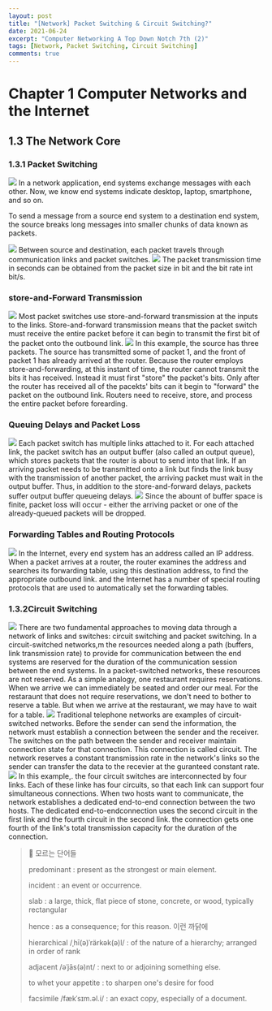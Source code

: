 ```yaml
---
layout: post
title: "[Network] Packet Switching & Circuit Switching?"
date: 2021-06-24
excerpt: "Computer Networking A Top Down Notch 7th (2)"
tags: [Network, Packet Switching, Circuit Switching]
comments: true
---
```

# Chapter 1 Computer Networks and the Internet

## 1.3 The Network Core 

### 1.3.1 Packet Switching 
<img src ="https://eunmik.github.io/bonita.github.io/assets/img/2021/0625/슬라이드1.JPG" />
In a network application, end systems exchange messages with each other.
Now, we know end systems indicate desktop, laptop, smartphone, and so on. 

To send a message from a source end system to a destination end system, the source breaks long messages into smaller chunks of data known as packets. 

<img src ="https://eunmik.github.io/bonita.github.io/assets/img/2021/0625/슬라이드2.JPG" />
Between source and destination, each packet travels through communication links and packet switches. 

<img src ="https://eunmik.github.io/bonita.github.io/assets/img/2021/0625/슬라이드3.JPG" />
The packet transmission time in seconds can be obtained from the packet size in bit and the bit rate int bit/s.

### store-and-Forward Transmission 
<img src ="https://eunmik.github.io/bonita.github.io/assets/img/2021/0625/슬라이드4.JPG" />
Most packet switches use store-and-forward transmission at the inputs to the links.
Store-and-forward transmission means that the packet switch must receive the entire packet before it can begin to transmit the first bit of the packet onto the outbound link. 

<img src ="https://eunmik.github.io/bonita.github.io/assets/img/2021/0625/슬라이드5.JPG" />
In this example, the source has three packets. The source has transmitted some of packet 1, and the front of packet 1 has already arrived at the router.
Because the router employs store-and-forwarding, at this instant of time, the router cannot transmit the bits it has received.
Instead it must first "store" the packet's bits. Only after the router has received all of the pacekts' bits can it begin to "forward" the packet on the outbound link.
Routers need to receive, store, and process the entire packet before forearding. 

### Queuing Delays and Packet Loss
<img src ="https://eunmik.github.io/bonita.github.io/assets/img/2021/0625/슬라이드6.JPG" />
Each packet switch has multiple links attached to it. 
For each attached link, the packet switch has an output buffer (also called an output queue), which stores packets that the router is about to send into that link.
If an arriving packet needs to be transmitted onto a link but finds the link busy with the transmission of another packet, the arriving packet must wait in the output buffer.
Thus, in addition to the store-and-forward delays, packets suffer output buffer queueing delays. 

<img src ="https://eunmik.github.io/bonita.github.io/assets/img/2021/0625/슬라이드7.JPG" />
Since the abount of buffer space is finite, packet loss will occur - either the arriving packet or one of the already-queued packets will be dropped. 

### Forwarding Tables and Routing Protocols
<img src ="https://eunmik.github.io/bonita.github.io/assets/img/2021/0625/슬라이드8.JPG" />
In the Internet, every end system has an address called an IP address. 
When a packet arrives at a router, the router examines the address and searches its forwarding table, using this destination address, to find the appropriate outbound link.
and the Internet has a number of special routing protocols that are used to automatically set the forwarding tables. 

### 1.3.2Circuit Switching
<img src ="https://eunmik.github.io/bonita.github.io/assets/img/2021/0625/슬라이드9.JPG" />
There are two fundamental approaches to moving data through a network of links and switches: circuit switching and packet switching. 
In a circuit-switched networks,m the resources needed along a path (buffers, link transmission rate) to provide for communication between the end systems are reserved for the duration of the communication session between the end systems. 
In a packet-switched networks, these resources are not reserved. 
As a simple analogy, one restaurant requires reservations. When we arrive we can immediately be seated and order our meal. For the restaraunt that does not require reservations, we don't need to bother to reserve a table. But when we arrive at the restaurant, we may have to wait for a table. 

<img src ="https://eunmik.github.io/bonita.github.io/assets/img/2021/0625/슬라이드10.JPG" />
Traditional telephone networks are examples of circuit-switched networks. 
Before the sender can send the information, the network must establish a connection between the sender and the receiver.
The switches on the path between the sender and receiver maintain connection state for that connection. This connection is called circuit.
The network reserves a constant transmission rate in the network's links so the sender can transfer the data to the recevier at the guranteed constant rate. 

<img src ="https://eunmik.github.io/bonita.github.io/assets/img/2021/0625/슬라이드11.JPG" />
In this example,. the four circuit switches are interconnected by four links. Each of these linke has four circuits, so that each link can support four simultaneous connections. 
When two hosts want to communicate, the network establishes a dedicated end-to-end connection between the two hosts. 
The dedicated end-to-endconnection uses the second circuit in the first link and the fourth circuit in the second link. the connection gets one fourth of the link's total transmission capacity for the duration of the connection.




> 📘 모르는 단어들 
>
> predominant : present as the strongest or main element. 
>
> incident : an event or occurrence. 
>
> slab : a large, thick, flat piece of stone, concrete, or wood, typically rectangular
>
> hence : as a consequence; for this reason. 이런 까닭에 
>
> hierarchical /ˌhī(ə)ˈrärkək(ə)l/ : of the nature of a hierarchy; arranged in order of rank 
>
> adjacent /əˈjās(ə)nt/ : next to or adjoining something else.
>
> to whet your appetite : to sharpen one's desire for food
>
> facsimile /fækˈsɪm.əl.i/ : an exact copy, especially of a document. 
> 
> 



